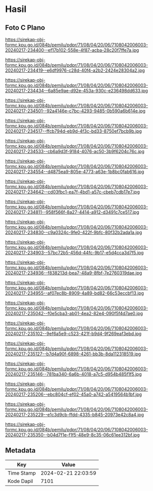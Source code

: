 # Hasil

## Foto C Plano

https://sirekap-obj-formc.kpu.go.id/084b/pemilu/pdpr/71/08/04/20/06/7108042006003-20240217-234400--ef17b102-558e-4f87-acba-28c20f7ffe7a.jpg

https://sirekap-obj-formc.kpu.go.id/084b/pemilu/pdpr/71/08/04/20/06/7108042006003-20240217-234419--e6df9976-c28d-40f4-a2b2-2424e28304a2.jpg

https://sirekap-obj-formc.kpu.go.id/084b/pemilu/pdpr/71/08/04/20/06/7108042006003-20240217-234434--6a85e9ae-d92e-453a-930c-e236498dd633.jpg

https://sirekap-obj-formc.kpu.go.id/084b/pemilu/pdpr/71/08/04/20/06/7108042006003-20240217-234501--92a4146e-c7bc-4293-9485-0b590a6b614e.jpg

https://sirekap-obj-formc.kpu.go.id/084b/pemilu/pdpr/71/08/04/20/06/7108042006003-20240217-234517--ffcb794d-eb9d-4f3c-bd33-8750ef7bcb9b.jpg

https://sirekap-obj-formc.kpu.go.id/084b/pemilu/pdpr/71/08/04/20/06/7108042006003-20240217-234533--cb6a9d3f-9184-4076-ac50-3b9f6204c76c.jpg

https://sirekap-obj-formc.kpu.go.id/084b/pemilu/pdpr/71/08/04/20/06/7108042006003-20240217-234554--d4875ea9-805e-4773-a63e-1b8bc0fab616.jpg

https://sirekap-obj-formc.kpu.go.id/084b/pemilu/pdpr/71/08/04/20/06/7108042006003-20240217-234642--cd03fbc1-ea7f-4bd1-a57c-cbeb7cdb17e7.jpg

https://sirekap-obj-formc.kpu.go.id/084b/pemilu/pdpr/71/08/04/20/06/7108042006003-20240217-234811--958f566f-8a27-4414-a912-d3491c7ce517.jpg

https://sirekap-obj-formc.kpu.go.id/084b/pemilu/pdpr/71/08/04/20/06/7108042006003-20240217-234830--c9a0324c-9fe0-422f-9bfc-80f32b2ada1a.jpg

https://sirekap-obj-formc.kpu.go.id/084b/pemilu/pdpr/71/08/04/20/06/7108042006003-20240217-234903--57bc72b5-456d-44fc-9b17-e5d4cca3d7f5.jpg

https://sirekap-obj-formc.kpu.go.id/084b/pemilu/pdpr/71/08/04/20/06/7108042006003-20240217-234936--f838213d-bea7-48a9-8fbf-7e2760319dae.jpg

https://sirekap-obj-formc.kpu.go.id/084b/pemilu/pdpr/71/08/04/20/06/7108042006003-20240217-234955--af07ec8b-8909-4a89-bd82-66c53eccbf13.jpg

https://sirekap-obj-formc.kpu.go.id/084b/pemilu/pdpr/71/08/04/20/06/7108042006003-20240217-235042--f0e5cba3-ab01-4ea2-82e4-090f5f4d7ae0.jpg

https://sirekap-obj-formc.kpu.go.id/084b/pemilu/pdpr/71/08/04/20/06/7108042006003-20240217-235102--9ef6a5e9-c523-421f-b9d4-9f269eaf3ebd.jpg

https://sirekap-obj-formc.kpu.go.id/084b/pemilu/pdpr/71/08/04/20/06/7108042006003-20240217-235127--b7d4a90f-6898-4261-bb3b-8da112318519.jpg

https://sirekap-obj-formc.kpu.go.id/084b/pemilu/pdpr/71/08/04/20/06/7108042006003-20240217-235146--781ba340-6a6b-4018-a7c5-d954b485f1f5.jpg

https://sirekap-obj-formc.kpu.go.id/084b/pemilu/pdpr/71/08/04/20/06/7108042006003-20240217-235206--ebc804cf-ef02-45a0-a742-a5419564b1bf.jpg

https://sirekap-obj-formc.kpu.go.id/084b/pemilu/pdpr/71/08/04/20/06/7108042006003-20240217-235229--e1c3d9cb-ffdd-4335-b845-20973e42c8a4.jpg

https://sirekap-obj-formc.kpu.go.id/084b/pemilu/pdpr/71/08/04/20/06/7108042006003-20240217-235350--b04d7f1e-f1f5-48e9-8c35-06c61ee312bf.jpg


## Metadata

| Key        | Value               |
| ---------- | ------------------- |
| Time Stamp | 2024-02-21 22:03:59 |
| Kode Dapil | 7101                |



